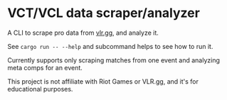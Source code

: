 # VCT/VCL data scraper/analyzer

A CLI to scrape pro data from [vlr.gg](https://vlr.gg), and analyze it.

See `cargo run -- --help` and subcommand helps to see how to run it.

Currently supports only scraping matches from one event and analyzing meta comps for
an event.

This project is not affiliate with Riot Games or VLR.gg, and it's for educational purposes.